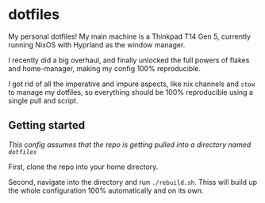# dotfiles

My personal dotfiles! My main machine is a Thinkpad T14 Gen 5,
currently running NixOS with Hyprland as the window manager.

I recently did a big overhaul, and finally unlocked the full powers of 
flakes and home-manager, making my config 100% reproducible.

I got rid of all the imperative and impure aspects, like nix channels
and `stow` to manage my dotfiles, so everything should be 100% reproducible 
using a single pull and script.

## Getting started

*This config assumes that the repo is getting pulled into a directory named `dotfiles`*

First, clone the repo into your home directory.

Second, navigate into the directory and run `./rebuild.sh`. Thiss will build up the
whole configuration 100% automatically and on its own.

